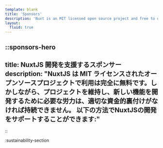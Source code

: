 ```yaml
---
template: blank
title: 'Sponsors'
description: 'Nuxt is an MIT licensed open source project and free to use. However, the maintenance effort is not sustainable without proper financial backing.'
layout:
  fluid: true
---
```


::sponsors-hero
---
title: NuxtJS 開発を支援するスポンサー
description: "NuxtJS は MIT ライセンスされたオープンソースプロジェクトで利用は完全に無料です。しかしながら、プロジェクトを維持し、新しい機能を開発するために必要な労力は、適切な資金的裏付けがなければ持続できません。
以下の方法でNuxtJSの開発をサポートすることができます:"
---
::

:sustainability-section
